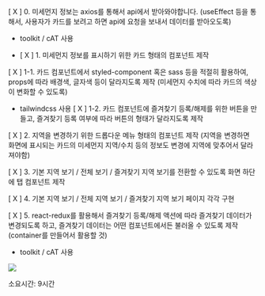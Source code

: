 [ X ] 0. 미세먼지 정보는 axios를 통해서 api에서 받아와야합니다. (useEffect 등을 통해서, 사용자가 카드를 보려고 하면 api에 요청을 보내서 데이터를 받아오도록)
- toolkit / cAT 사용

 - [ X ] 1. 미세먼지 정보를 표시하기 위한 카드 형태의 컴포넌트 제작

[ X ] 1-1. 카드 컴포넌트에서 styled-component 혹은 sass 등을 적절히 활용하여, props에 따라 배경색, 글자색 등이 달라지도록 제작 (미세먼지 수치에 따라 카드의 색상이 변화할 수 있도록)
- tailwindcss 사용
[ X ] 1-2. 카드 컴포넌트에 즐겨찾기 등록/해제를 위한 버튼을 만들고, 즐겨찾기 등록 여부에 따라 버튼의 형태가 달라지도록 제작

[ X ] 2. 지역을 변경하기 위한 드롭다운 메뉴 형태의 컴포넌트 제작 (지역을 변경하면 화면에 표시되는 카드의 미세먼지 지역/수치 등의 정보도 변경에 지역에 맞추어서 달라져야함)

[ X ] 3. 기본 지역 보기 / 전체 보기 / 즐겨찾기 지역 보기를 전환할 수 있도록 화면 하단에 탭 컴포넌트 제작

[ X ] 4. 기본 지역 보기 / 전체 지역 보기 / 즐겨찾기 지역 보기 페이지 각각 구현

[ X ] 5. react-redux를 활용해서 즐겨찾기 등록/해제 액션에 따라 즐겨찾기 데이터가 변경되도록 하고, 즐겨찾기 데이터는 어떤 컴포넌트에서든 불러올 수 있도록 제작 (container를 만들어서 활용할 것)
- toolkit / cAT 사용



![](https://velog.velcdn.com/images/tchaikovsky/post/66c34a11-a586-437b-b17d-e9772f6246c8/image.gif)




소요시간: 9시간